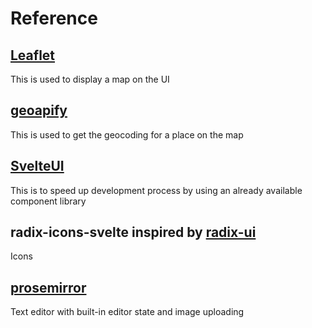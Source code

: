 # Reference
## [Leaflet](https://leafletjs.com/)
This is used to display a map on the UI
## [geoapify](https://apidocs.geoapify.com/)
This is used to get the geocoding for a place on the map
## [SvelteUI](https://www.svelteui.org/introduction)
This is to speed up development process by using an already available component library
## radix-icons-svelte inspired by [radix-ui](https://www.radix-ui.com/)
Icons
## [prosemirror](https://prosemirror.net/)
Text editor with built-in editor state and image uploading
